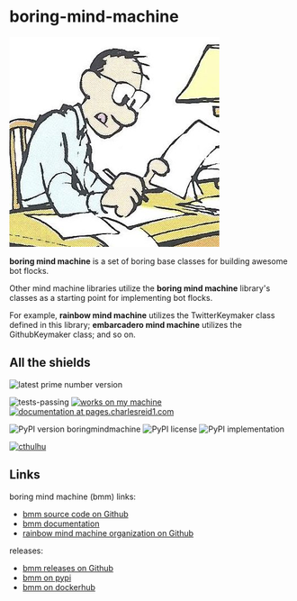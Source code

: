 # boring-mind-machine

![boring mind machine comic](img/boring.jpg)

**boring mind machine** is a set of boring base classes for building awesome bot flocks.

Other mind machine libraries utilize the **boring mind machine** library's
classes as a starting point for implementing bot flocks.

For example, **rainbow mind machine** utilizes the TwitterKeymaker class
defined in this library; **embarcadero mind machine** utilizes the
GithubKeymaker class; and so on.

## All the shields

![latest prime number version](https://img.shields.io/badge/latest--prime--number--version-7-blue.svg)

![tests-passing](https://img.shields.io/badge/tests-passing-green.svg)
[![works on my machine](https://img.shields.io/badge/works-on_my_machine-blue.svg)](https://img.shields.io/badge/works-on_my_machine-green.svg)
[![documentation at pages.charlesreid1.com](https://img.shields.io/website-up-down-green-red/https/pages.charlesreid1.com.svg)](https://pages.charlesreid1.com/boring-mind-machine)

![PyPI version boringmindmachine](https://badge.fury.io/py/boringmindmachine.svg)
![PyPI license](https://img.shields.io/pypi/l/boringmindmachine.svg)
![PyPI implementation](https://img.shields.io/pypi/implementation/boringmindmachine.svg)

[![cthulhu](https://img.shields.io/badge/Ph'nglui%20mglw'nafh%20Cthulhu%20R'lyeh%20wgah'nagl%20fhtagn-m'latgh%20gnaiih%20Nyarlathotep%20geb%20Tsathoggua%20bug-blue.svg)](http://www.hplovecraft.com/writings/texts/fiction/cc.aspx)


## Links

boring mind machine (bmm) links:

* [bmm source code on Github](https://github.com/rainbow-mind-machine/boring-mind-machine)
* [bmm documentation](https://pages.charlesreid1.com/boring-mind-machine/)
* [rainbow mind machine organization on Github](https://github.com/rainbow-mind-machine)

releases:

* [bmm releases on Github](https://github.com/rainbow-mind-machine/boring-mind-machine/releases)
* [bmm on pypi](https://pypi.org/project/boringmindmachine/)
* [bmm on dockerhub](https://hub.docker.com/r/rainbowmindmachine/boringmindmachine/)



